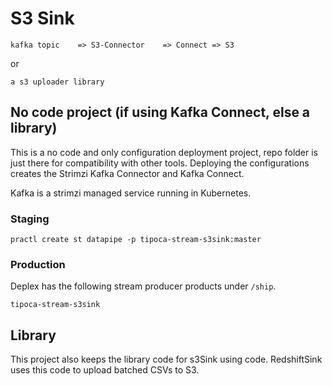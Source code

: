 # S3 Sink

```
kafka topic    => S3-Connector    => Connect => S3
```

or

```
a s3 uploader library
```

## No code project (if using Kafka Connect, else a library)

This is a no code and only configuration deployment project, repo folder is just there for compatibility with other tools. Deploying the configurations creates the Strimzi Kafka Connector and Kafka Connect.

Kafka is a strimzi managed service running in Kubernetes.

### Staging

```
practl create st datapipe -p tipoca-stream-s3sink:master
```


### Production
Deplex has the following stream producer products under `/ship`.

```
tipoca-stream-s3sink
```

## Library

This project also keeps the library code for s3Sink using code. RedshiftSink uses this code to upload batched CSVs to S3.
